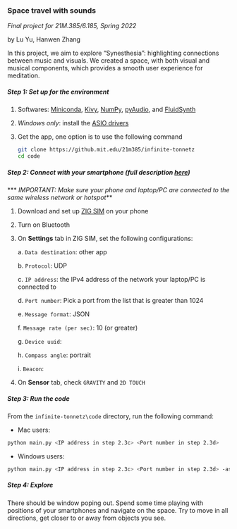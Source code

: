 ### Space travel with sounds

*Final project for 21M.385/6.185, Spring 2022*

by Lu Yu, Hanwen Zhang

In this project, we aim to explore “Synesthesia”: highlighting connections between music and visuals. We created a space, with both visual and musical components, which provides a smooth user experience for meditation.

##### Step 1: Set up for the environment

1. Softwares: [Miniconda](https://docs.conda.io/en/latest/miniconda.html), [Kivy](https://kivy.org/), [NumPy](https://numpy.org/), [pyAudio](http://people.csail.mit.edu/hubert/pyaudio/), and [FluidSynth](https://www.fluidsynth.org/)

2. *Windows only*: install the [ASIO drivers](https://www.asio4all.org/)

3. Get the app, one option is to use the following command

   ```bash
   git clone https://github.mit.edu/21m385/infinite-tonnetz
   cd code
   ```

##### Step 2: Connect with your smartphone (full description [here](https://heliotrope-script-d84.notion.site/Send-OSC-from-phone-to-PC-55ec4f7e780e49d68cd78e8dade89ea5))

*** *IMPORTANT: Make sure your phone and laptop/PC are connected to the same wireless network or hotspot***

1. Download and set up [ZIG SIM](https://1-10.github.io/zigsim/) on your phone

2. Turn on Bluetooth

3. On **Settings** tab in ZIG SIM, set the following configurations:

   a. ```Data destination```: other app

   b. ```Protocol```: UDP

   c. ```IP address```: the IPv4 address of the network your laptop/PC is connected to

   d. ```Port number```:  Pick a port from the list that is greater than 1024  

   e. ```Message format```: JSON

   f. ```Message rate (per sec)```: 10 (or greater)
   
   g. ```Device uuid```: <as is>

   h. ```Compass angle```: portrait

   i. ```Beacon```: <as is>

4. On **Sensor** tab, check ```GRAVITY``` and ```2D TOUCH```

##### Step 3: Run the code

From the ```infinite-tonnetz\code``` directory, run the following command:

- Mac users:

```bash
python main.py <IP address in step 2.3c> <Port number in step 2.3d> 
```

- Windows users:

```bash
python main.py <IP address in step 2.3c> <Port number in step 2.3d> -asio
```

##### Step 4: Explore

There should be window poping out. Spend some time playing with positions of your smartphones and navigate on the space. Try to move in all directions, get closer to or away from objects you see. 

